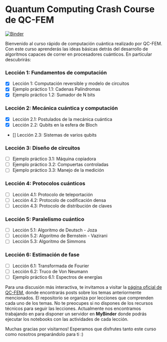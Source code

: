 # Quantum Computing Crash Course de QC-FEM

[![Binder](https://mybinder.org/badge_logo.svg)](https://mybinder.org/v2/gh/QC-FEM/QC-CrashCourse/HEAD)

Bienvenido al curso rápido de computación cuántica realizado por QC-FEM. Con este curso aprenderás las ideas básicas detrás del desarrollo de algoritmos capaces de correr en procesadores cuánticos. En particular descubrirás:

### Lección 1: Fundamentos de computación

- [x] Lección 1: Computación reversible y modelo de circuitos
- [x] Ejemplo práctico 1.1: Cadenas Palíndromas
- [x] Ejemplo práctico 1.2: Sumador de N bits

### Lección 2: Mecánica cuántica y computación

- [x] Lección 2.1: Postulados de la mecánica cuántica
- [x] Lección 2.2: Qubits en la esfera de Bloch
- [] Lección 2.3: Sistemas de varios qubits

### Lección 3: Diseño de circuitos

- [ ] Ejemplo práctico 3.1: Máquina copiadora
- [ ] Ejemplo práctico 3.2: Compuertas controladas
- [ ] Ejemplo práctico 3.3: Manejo de la medición

### Lección 4: Protocolos cuánticos

- [ ] Lección 4.1: Protocolo de teleportación
- [ ] Lección 4.2: Protocolo de codificación densa
- [ ] Lección 4.3: Protocolo de distribución de claves

### Lección 5: Paralelismo cuántico

- [ ] Lección 5.1: Algoritmo de Deutsch - Joza
- [ ] Lección 5.2: Algoritmo de Bernstein - Vazirani
- [ ] Lección 5.3: Algoritmo de Simmons

### Lección 6: Estimación de fase

- [ ] Lección 6.1: Transformada de Fourier
- [ ] Lección 6.2: Truco de Von Neumann
- [ ] Ejemplo práctico 6.1: Espectros de energías

Para una discusión más interactiva, te invitamos a visitar la [página oficial de QC-FEM](https://qc-fem.github.io), donde encontrarás posts sobre los temas anteriormente mencionados. El repositorio se organiza por lecciones que comprenden cada uno de los temas. No te preocupes si no dispones de los recursos técnicos para seguir las lecciones. Actualmente nos encontramos trabajando en para disponer un servidor en **MyBinder** donde podrás ejecutar los notebooks con las actividades de cada lección.

Muchas gracias por visitarnos! Esperamos que disfrutes tanto este curso como nosotros preparándolo para ti :)
